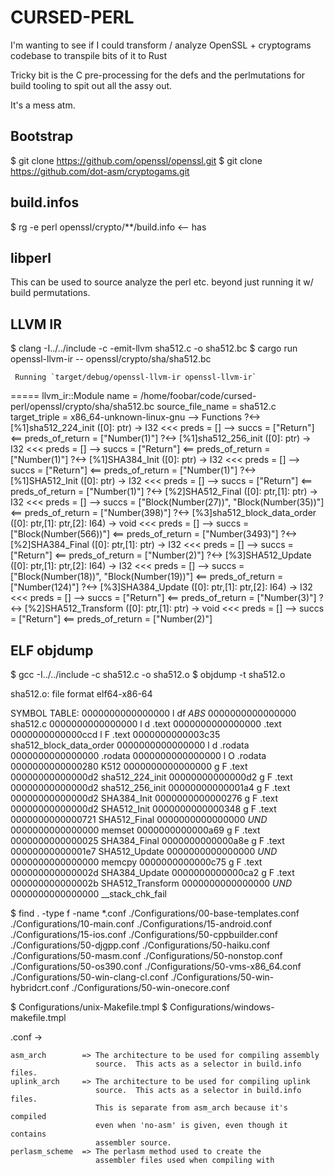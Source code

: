 # CURSED-PERL

I'm wanting to see if I could transform / analyze OpenSSL + cryptograms codebase to transpile bits of it to Rust

Tricky bit is the C pre-processing for the defs and the perlmutations for build tooling to spit out all the assy out.

It's a mess atm.

## Bootstrap

$ git clone https://github.com/openssl/openssl.git
$ git clone https://github.com/dot-asm/cryptogams.git

## build.infos

$ rg -e perl openssl/crypto/**/build.info  <-- has 

## libperl

This can be used to source analyze the perl etc. beyond just running it w/ build permutations.

## LLVM IR

$ clang -I../../include -c -emit-llvm sha512.c -o sha512.bc
$ cargo run openssl-llvm-ir -- openssl/crypto/sha/sha512.bc

     Running `target/debug/openssl-llvm-ir openssl-llvm-ir`
===== llvm_ir::Module
name             = /home/foobar/code/cursed-perl/openssl/crypto/sha/sha512.bc
source_file_name = sha512.c
target_triple    = x86_64-unknown-linux-gnu
  --> Functions
 ?<-> [%1]sha512_224_init ([0]: ptr) -> I32
  <<< preds = []
  --> succs = ["Return"]
  <== preds_of_return = ["Number(1)"]
 ?<-> [%1]sha512_256_init ([0]: ptr) -> I32
  <<< preds = []
  --> succs = ["Return"]
  <== preds_of_return = ["Number(1)"]
 ?<-> [%1]SHA384_Init ([0]: ptr) -> I32
  <<< preds = []
  --> succs = ["Return"]
  <== preds_of_return = ["Number(1)"]
 ?<-> [%1]SHA512_Init ([0]: ptr) -> I32
  <<< preds = []
  --> succs = ["Return"]
  <== preds_of_return = ["Number(1)"]
 ?<-> [%2]SHA512_Final ([0]: ptr,[1]: ptr) -> I32
  <<< preds = []
  --> succs = ["Block(Number(27))", "Block(Number(35))"]
  <== preds_of_return = ["Number(398)"]
 ?<-> [%3]sha512_block_data_order ([0]: ptr,[1]: ptr,[2]: I64) -> void
  <<< preds = []
  --> succs = ["Block(Number(566))"]
  <== preds_of_return = ["Number(3493)"]
 ?<-> [%2]SHA384_Final ([0]: ptr,[1]: ptr) -> I32
  <<< preds = []
  --> succs = ["Return"]
  <== preds_of_return = ["Number(2)"]
 ?<-> [%3]SHA512_Update ([0]: ptr,[1]: ptr,[2]: I64) -> I32
  <<< preds = []
  --> succs = ["Block(Number(18))", "Block(Number(19))"]
  <== preds_of_return = ["Number(124)"]
 ?<-> [%3]SHA384_Update ([0]: ptr,[1]: ptr,[2]: I64) -> I32
  <<< preds = []
  --> succs = ["Return"]
  <== preds_of_return = ["Number(3)"]
 ?<-> [%2]SHA512_Transform ([0]: ptr,[1]: ptr) -> void
  <<< preds = []
  --> succs = ["Return"]
  <== preds_of_return = ["Number(2)"]

## ELF objdump

$ gcc -I../../include -c sha512.c -o sha512.o
$ objdump -t sha512.o 

sha512.o:     file format elf64-x86-64

SYMBOL TABLE:
0000000000000000 l    df *ABS*	0000000000000000 sha512.c
0000000000000000 l    d  .text	0000000000000000 .text
0000000000000ccd l     F .text	0000000000003c35 sha512_block_data_order
0000000000000000 l    d  .rodata	0000000000000000 .rodata
0000000000000000 l     O .rodata	0000000000000280 K512
0000000000000000 g     F .text	00000000000000d2 sha512_224_init
00000000000000d2 g     F .text	00000000000000d2 sha512_256_init
00000000000001a4 g     F .text	00000000000000d2 SHA384_Init
0000000000000276 g     F .text	00000000000000d2 SHA512_Init
0000000000000348 g     F .text	0000000000000721 SHA512_Final
0000000000000000         *UND*	0000000000000000 memset
0000000000000a69 g     F .text	0000000000000025 SHA384_Final
0000000000000a8e g     F .text	00000000000001e7 SHA512_Update
0000000000000000         *UND*	0000000000000000 memcpy
0000000000000c75 g     F .text	000000000000002d SHA384_Update
0000000000000ca2 g     F .text	000000000000002b SHA512_Transform
0000000000000000         *UND*	0000000000000000 __stack_chk_fail


$ find . -type f -name \*.conf
./Configurations/00-base-templates.conf
./Configurations/10-main.conf
./Configurations/15-android.conf
./Configurations/15-ios.conf
./Configurations/50-cppbuilder.conf
./Configurations/50-djgpp.conf
./Configurations/50-haiku.conf
./Configurations/50-masm.conf
./Configurations/50-nonstop.conf
./Configurations/50-os390.conf
./Configurations/50-vms-x86_64.conf
./Configurations/50-win-clang-cl.conf
./Configurations/50-win-hybridcrt.conf
./Configurations/50-win-onecore.conf

$ Configurations/unix-Makefile.tmpl
$ Configurations/windows-makefile.tmpl



.conf ->

    asm_arch        => The architecture to be used for compiling assembly
                       source.  This acts as a selector in build.info files.
    uplink_arch     => The architecture to be used for compiling uplink
                       source.  This acts as a selector in build.info files.
                       This is separate from asm_arch because it's compiled
                       even when 'no-asm' is given, even though it contains
                       assembler source.
    perlasm_scheme  => The perlasm method used to create the
                       assembler files used when compiling with
